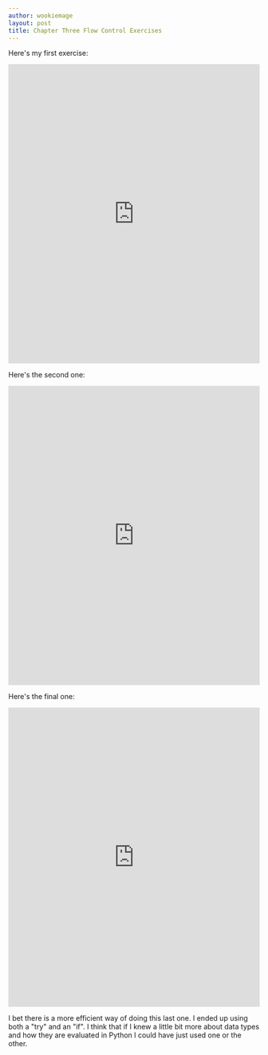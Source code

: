 ```yaml
---
author: wookiemage
layout: post
title: Chapter Three Flow Control Exercises
---
```

Here\'s my first exercise:
<iframe src="https://trinket.io/embed/python/01b02c1c22" width="100%" height="600" frameborder="0" marginwidth="0" marginheight="0" allowfullscreen></iframe>

Here\'s the second one:
<iframe src="https://trinket.io/embed/python/04aea8e8eb" width="100%" height="600" frameborder="0" marginwidth="0" marginheight="0" allowfullscreen></iframe>

Here\'s the final one:
<iframe src="https://trinket.io/embed/python/90f2e61a9a" width="100%" height="600" frameborder="0" marginwidth="0" marginheight="0" allowfullscreen></iframe>

I bet there is a more efficient way of doing this last one. I ended up using both a "try" and an "if". I think that if I knew a little bit more about data types and how they are evaluated in Python I could have just used one or the other.
